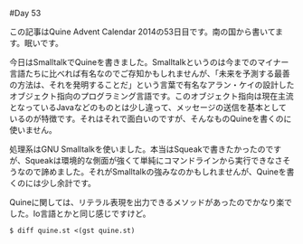#Day 53

この記事はQuine Advent Calendar 2014の53日目です。南の国から書いてます。眠いです。

今日はSmalltalkでQuineを書きました。Smalltalkというのは今までのマイナー言語たちに比べれば有名なのでご存知かもしれませんが、「未来を予測する最善の方法は、それを発明することだ」という言葉で有名なアラン・ケイの設計したオブジェクト指向のプログラミング言語です。このオブジェクト指向は現在主流となっているJavaなどのものとは少し違って、メッセージの送信を基本としているのが特徴です。それはそれで面白いのですが、そんなものQuineを書くのに使いません。

処理系はGNU Smalltalkを使いました。本当はSqueakで書きたかったのですが、Squeakは環境的な側面が強くて単純にコマンドラインから実行できなさそうなので諦めました。それがSmalltalkの強みなのかもしれませんが、Quineを書くのには少し余計です。

Quineに関しては、リテラル表現を出力できるメソッドがあったのでかなり楽でした。Io言語とかと同じ感じですけど。

```console
$ diff quine.st <(gst quine.st)
```
